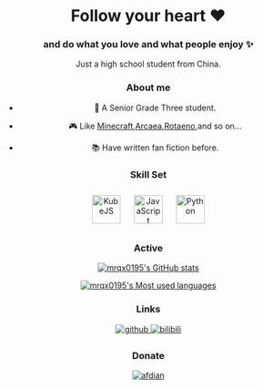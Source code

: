 
<div align="center">

# Follow your heart ❤️
### and do what you love and what people enjoy ✨️

Just a high school student from China.

### About me

- 📖 A Senior Grade Three student.

- 🎮️ Like [Minecraft](https://www.minecraft.net/),[Arcaea](https://arcaea.lowiro.com/),[Rotaeno](http://rotaeno.com/),and so on...

- 📚️ Have written fan fiction before.

### Skill Set

<tr>
<td valign="top" width="10%">
<div align="center">
<a href="https://kubejs.com/" target="_blank"><img style="margin: 10px" src="https://kubejs.com/logo_title.png" alt="KubeJS" height="50" /></a>
<a href="https://www.javascript.com/" target="_blank"><img style="margin: 10px" src="https://profilinator.rishav.dev/skills-assets/javascript-original.svg" alt="JavaScript" height="50" /></a>
<a href="https://www.python.org/" target="_blank"><img style="margin: 10px" src="https://profilinator.rishav.dev/skills-assets/python-original.svg" alt="Python" height="50" /></a>
</div>
</td>
</tr>

### Active

[![mrqx0195's GitHub stats](https://github-readme-stats.vercel.app/api?username=mrqx0195&show_icons=true&theme=material-palenight)](https://github.com/anuraghazra/github-readme-stats)

[![mrqx0195's Most used languages](https://github-readme-stats.vercel.app/api/top-langs/?username=mrqx0195&theme=material-palenight)](https://github.com/anuraghazra/github-readme-stats)

### Links

<a href="https://github.com/mrqx0195" target="_blank">
<img src=https://img.shields.io/badge/github-%2324292e.svg?&style=for-the-badge&logo=github&logoColor=white alt=github style="margin-bottom: 5px;" />
</a>
<a href="https://space.bilibili.com/177796945" target="_blank">
<img src=https://img.shields.io/badge/bilibili-%2300A1D6.svg?&style=for-the-badge&logo=bilibili&logoColor=white alt=bilibili style="margin-bottom: 5px;" />
</a>

### Donate

<a href="https://afdian.com/a/mrqx0195" target="_blank">
<img src=https://img.shields.io/badge/afdian-%23eee5fd.svg?&style=for-the-badge alt=afdian style="margin-bottom: 5px;" />
</a>

</div>